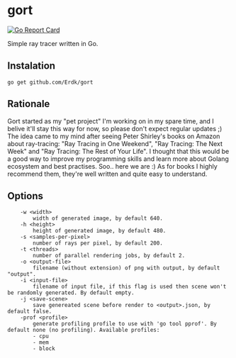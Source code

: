 # gort
[![Go Report Card](https://goreportcard.com/badge/github.com/Erdk/gort)](https://goreportcard.com/report/github.com/Erdk/gort)

Simple ray tracer written in Go.

## Instalation

```
go get github.com/Erdk/gort
```

## Rationale

Gort started as my "pet project" I'm working on in my spare time, 
and I belive it'll stay this way for now, so please don't expect 
regular updates ;) The idea came to my  mind after seeing Peter 
Shirley's books on Amazon about ray-tracing: "Ray Tracing in One Weekend", 
"Ray Tracing: The Next Week" and 
 "Ray Tracing: The Rest of Your Life". I thought that this would be a 
 good way to improve my programming skills and learn more about Golang
 ecosystem and best practises. Soo.. here we are :) As for books I 
 highly recommend them, they're well written and quite easy to understand.

## Options

```
    -w <width>
        width of generated image, by default 640.
    -h <height>
        height of generated image, by default 480.
    -s <samples-per-pixel>
        number of rays per pixel, by default 200.
    -t <threads>
        number of parallel rendering jobs, by default 2.
    -o <output-file>
        filename (without extension) of png with output, by default "output".
    -i <input-file>
        filename of input file, if this flag is used then scene won't be randomly generated. By default empty.
    -j <save-scene>
        save genereated scene before render to <output>.json, by default false.
    -prof <profile>
        generate profiling profile to use with 'go tool pprof'. By default none (no profiling). Available profiles:
        - cpu 
        - mem
        - block
```

